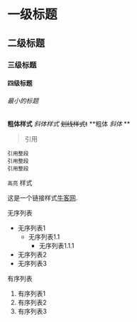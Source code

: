 

# 一级标题
## 二级标题
### 三级标题
#### 四级标题
###### 最小的标题


**粗体样式**
*斜体样式*
~~划线样式t~~
**粗体 _斜体_ **


> 引用

```
引用整段
引用整段
引用整段
```

`高亮` 样式

这是一个链接样式[牛客网](https://www.nowcoder.com).

无序列表
- 无序列表1
    - 无序列表1.1
        - 无序列表1.1.1
- 无序列表2
- 无序列表3

有序列表
1. 有序列表1
2. 有序列表2
3. 有序列表3



